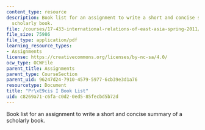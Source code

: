 ```yaml
---
content_type: resource
description: Book list for an assignment to write a short and concise summary of a
  scholarly book.
file: /courses/17-433-international-relations-of-east-asia-spring-2011/c8269a71c6fac0d20ed585fecbd5b72d_MIT17_433S11_precisI.pdf
file_size: 75986
file_type: application/pdf
learning_resource_types:
- Assignments
license: https://creativecommons.org/licenses/by-nc-sa/4.0/
ocw_type: OCWFile
parent_title: Assignments
parent_type: CourseSection
parent_uid: 96247d24-7910-4579-5977-6cb39e3d1a76
resourcetype: Document
title: "Pr\xE9cis I Book List"
uid: c8269a71-c6fa-c0d2-0ed5-85fecbd5b72d
---
```

Book list for an assignment to write a short and concise summary of a scholarly book.